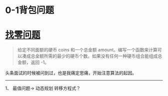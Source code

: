 # 0-1背包问题


# [找零问题](https://leetcode-cn.com/problems/coin-change/submissions/)
> 给定不同面额的硬币 coins 和一个总金额 amount。编写一个函数来计算可以凑成总金额所需的最少的硬币个数。如果没有任何一种硬币组合能组成总金额，返回 -1。

头条面试的时候被问到过，也是我痛定思痛，开始注意算法的起因。
***  
1、 最值问题-> 动态规划
转移方程式？